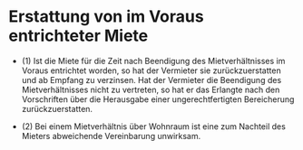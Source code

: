 # Erstattung von im Voraus entrichteter Miete

- (1) Ist die Miete für die Zeit nach Beendigung des Mietverhältnisses im Voraus entrichtet worden, so hat der Vermieter sie zurückzuerstatten und ab Empfang zu verzinsen. Hat der Vermieter die Beendigung des Mietverhältnisses nicht zu vertreten, so hat er das Erlangte nach den Vorschriften über die Herausgabe einer ungerechtfertigten Bereicherung zurückzuerstatten.

- (2) Bei einem Mietverhältnis über Wohnraum ist eine zum Nachteil des Mieters abweichende Vereinbarung unwirksam.

